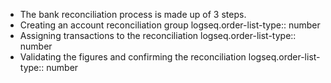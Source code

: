 - The bank reconciliation process is made up of 3 steps.
- Creating an account reconciliation group
  logseq.order-list-type:: number
- Assigning transactions to the reconciliation
  logseq.order-list-type:: number
- Validating the figures and confirming the reconciliation
  logseq.order-list-type:: number